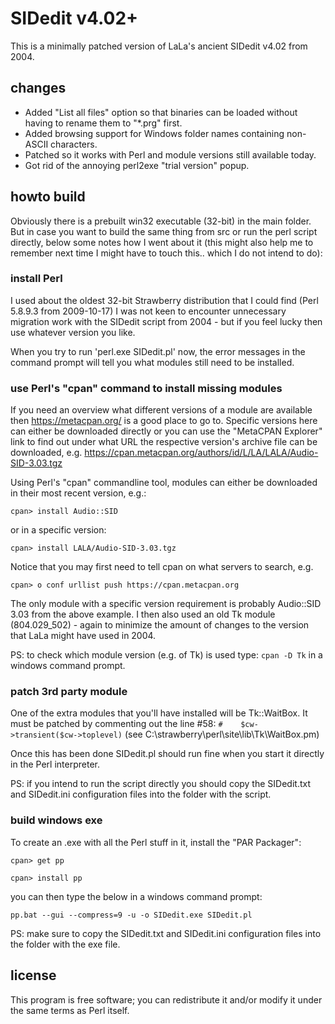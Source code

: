 # SIDedit v4.02+

This is a minimally patched version of LaLa's ancient SIDedit v4.02 from 2004. 

## changes

* Added "List all files" option so that binaries can be loaded without 
having to rename them to "*.prg" first.
* Added browsing support for Windows folder names containing non-ASCII 
characters.
* Patched so it works with Perl and module versions still available today.
* Got rid of the annoying perl2exe "trial version" popup.


## howto build

Obviously there is a prebuilt win32 executable (32-bit) in the main folder. 
But in case you want to build the same thing from src or run the perl script 
directly, below some notes how I went about it (this might also help me to 
remember next time I might have to touch this.. which I do not intend to do):

### install Perl 

I used about the oldest 32-bit Strawberry distribution that I could find (Perl 
5.8.9.3 from 2009-10-17) I was not keen to encounter unnecessary migration work
with the SIDedit script from 2004 - but if you feel lucky then use whatever
version you like.

When you try to run 'perl.exe SIDedit.pl' now, the error messages in the 
command prompt will tell you what modules still need to be installed.

### use Perl's "cpan" command to install missing modules

If you need an overview what different versions of a module are available
then https://metacpan.org/ is a good place to go to. Specific versions 
here can either be downloaded directly or you can use the "MetaCPAN Explorer"
link to find out under what URL the respective version's archive file can be 
downloaded, e.g. https://cpan.metacpan.org/authors/id/L/LA/LALA/Audio-SID-3.03.tgz

Using Perl's "cpan" commandline tool, modules can either be downloaded in their
most recent version, e.g.:

`cpan> install Audio::SID`

or in a specific version:

`cpan> install LALA/Audio-SID-3.03.tgz`

Notice that you may first need to tell cpan on what servers to search, e.g.

`cpan> o conf urllist push https://cpan.metacpan.org`


The only module with a specific version requirement is probably Audio::SID 3.03
from the above example. I then also used an old Tk module (804.029_502) - again
to minimize the amount of changes to the version that LaLa might have used in
2004.

PS: to check which module version (e.g. of Tk) is used type: `cpan -D Tk` in a 
windows command prompt.

### patch 3rd party module

One of the extra modules that you'll have installed will be Tk::WaitBox. It 
must be patched by commenting out the line #58:
`#    $cw->transient($cw->toplevel)` (see C:\strawberry\perl\site\lib\Tk\WaitBox.pm) 

Once this has been done SIDedit.pl should run fine when you start it directly in
the Perl interpreter.

PS: if you intend to run the script directly you should copy the SIDedit.txt and
SIDedit.ini configuration files into the folder with the script.

### build windows exe

To create an .exe with all the Perl stuff in it, install the "PAR Packager":

`cpan> get pp`

`cpan> install pp`

you can then type the below in a windows command prompt:

`pp.bat --gui --compress=9 -u -o SIDedit.exe SIDedit.pl`

PS: make sure to copy the SIDedit.txt and SIDedit.ini configuration files into the 
folder with the exe file.



## license

This program is free software; you can redistribute it and/or modify it
under the same terms as Perl itself.





